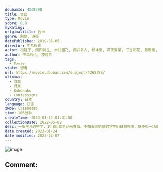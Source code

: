 ```yaml
---
doubanId: 4268598
title: 告白
type: Movie
score: 8.8
myRating: 
originalTitle: 告白
genre: 剧情, 悬疑
datePublished: 2010-06-05
director: 中岛哲也
actor: 松隆子, 冈田将生, 木村佳乃, 西井幸人, 桥本爱, 芦田爱菜, 三吉彩花, 藤原薰, 井之胁海, 清水尚弥, 高桥努, 一井直树, 能年玲奈, 新井浩文, 野本萤, 大仓裕真, 山口马木也, 新木优子, 小笠原海, 草川拓弥, 伊藤优衣, 近藤真彩, 中岛广稀, 山谷花纯, 刈谷友衣子, 春日南歩
author: 中岛哲也, 凑佳苗
tags:
  - Movie
state: 想看
url: https://movie.douban.com/subject/4268598/
aliases:
  - 自白
  - 母亲
  - Kokuhaku
  - Confessions
country: 日本
language: 日语
IMDb: tt1590089
time: 106分钟
createTime: 2023-01-24 01:37:50
collectionDate: 2022-05-09
desc: 一所平凡的中学，1年B组即将迎来春假。不知天高地厚的学生们肆意吵闹，殊不知一场绵亘数月的风暴正向他们袭来。级任教师森口悠子（松隆子饰）全然无视这片混乱，静静地向学生们做出最后的告白。这个单亲妈妈独自...
date created: 2023-01-24
date modified: 2023-03-07
---
```


![image](p689520756.jpg)

Comment:
---
